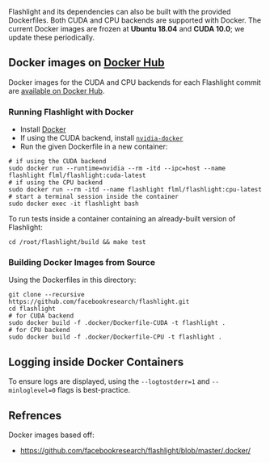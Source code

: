 Flashlight and its dependencies can also be built with the provided Dockerfiles. Both CUDA and CPU backends are supported with Docker. The current Docker images are frozen at **Ubuntu 18.04** and **CUDA 10.0**; we update these periodically.

## Docker images on [Docker Hub](https://hub.docker.com/r/flml/flashlight/tags)
 
Docker images for the CUDA and CPU backends for each Flashlight commit are [available on Docker Hub](https://hub.docker.com/r/flml/flashlight/tags).

### Running Flashlight with Docker

- Install [Docker](https://docs.docker.com/engine/installation)
- If using the CUDA backend, install [`nvidia-docker`](https://github.com/NVIDIA/nvidia-docker)
- Run the given Dockerfile in a new container:
```shell
# if using the CUDA backend
sudo docker run --runtime=nvidia --rm -itd --ipc=host --name flashlight flml/flashlight:cuda-latest
# if using the CPU backend
sudo docker run --rm -itd --name flashlight flml/flashlight:cpu-latest
# start a terminal session inside the container
sudo docker exec -it flashlight bash
```

To run tests inside a container containing an already-built version of Flashlight:
```shell
cd /root/flashlight/build && make test
```

### Building Docker Images from Source

Using the Dockerfiles in this directory:
```shell
git clone --recursive https://github.com/facebookresearch/flashlight.git
cd flashlight
# for CUDA backend
sudo docker build -f .docker/Dockerfile-CUDA -t flashlight .
# for CPU backend
sudo docker build -f .docker/Dockerfile-CPU -t flashlight .
```

## Logging inside Docker Containers
To ensure logs are displayed, using the `--logtostderr=1` and `--minloglevel=0` flags is best-practice.

## Refrences
Docker images based off:
-   https://github.com/facebookresearch/flashlight/blob/master/.docker/
